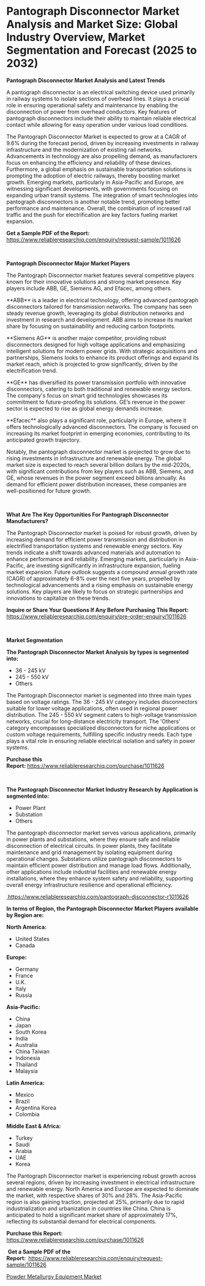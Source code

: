 <p><h1>Pantograph Disconnector Market Analysis and Market Size: Global Industry Overview, Market Segmentation and Forecast (2025 to 2032)</h1></p><p><strong>Pantograph Disconnector Market Analysis and Latest Trends</strong></p>
<p><p>A pantograph disconnector is an electrical switching device used primarily in railway systems to isolate sections of overhead lines. It plays a crucial role in ensuring operational safety and maintenance by enabling the disconnection of power from overhead conductors. Key features of pantograph disconnectors include their ability to maintain reliable electrical contact while allowing for easy operation under various load conditions.</p><p>The Pantograph Disconnector Market is expected to grow at a CAGR of 9.6% during the forecast period, driven by increasing investments in railway infrastructure and the modernization of existing rail networks. Advancements in technology are also propelling demand, as manufacturers focus on enhancing the efficiency and reliability of these devices. Furthermore, a global emphasis on sustainable transportation solutions is prompting the adoption of electric railways, thereby boosting market growth. Emerging markets, particularly in Asia-Pacific and Europe, are witnessing significant developments, with governments focusing on expanding urban transit systems. The integration of smart technologies into pantograph disconnectors is another notable trend, promoting better performance and maintenance. Overall, the combination of increased rail traffic and the push for electrification are key factors fueling market expansion.</p></p>
<p><strong>Get a Sample PDF of the Report:&nbsp;</strong> <a href="https://www.reliableresearchiq.com/enquiry/request-sample/1011626?utm_campaign=2655&utm_medium=2&utm_source=Github&utm_content=ia&utm_term=06032025&utm_id=pantograph-disconnector">https://www.reliableresearchiq.com/enquiry/request-sample/1011626</a></p>
<p>&nbsp;</p>
<p><strong>Pantograph Disconnector Major Market Players</strong></p>
<p><p>The Pantograph Disconnector market features several competitive players known for their innovative solutions and strong market presence. Key players include ABB, GE, Siemens AG, and Efacec, among others.</p><p>**ABB** is a leader in electrical technology, offering advanced pantograph disconnectors tailored for transmission networks. The company has seen steady revenue growth, leveraging its global distribution networks and investment in research and development. ABB aims to increase its market share by focusing on sustainability and reducing carbon footprints.</p><p>**Siemens AG** is another major competitor, providing robust disconnectors designed for high voltage applications and emphasizing intelligent solutions for modern power grids. With strategic acquisitions and partnerships, Siemens looks to enhance its product offerings and expand its market reach, which is projected to grow significantly, driven by the electrification trend.</p><p>**GE** has diversified its power transmission portfolio with innovative disconnectors, catering to both traditional and renewable energy sectors. The company's focus on smart grid technologies showcases its commitment to future-proofing its solutions. GE’s revenue in the power sector is expected to rise as global energy demands increase.</p><p>**Efacec** also plays a significant role, particularly in Europe, where it offers technologically advanced disconnectors. The company is focused on increasing its market footprint in emerging economies, contributing to its anticipated growth trajectory.</p><p>Notably, the pantograph disconnector market is projected to grow due to rising investments in infrastructure and renewable energy. The global market size is expected to reach several billion dollars by the mid-2020s, with significant contributions from key players such as ABB, Siemens, and GE, whose revenues in the power segment exceed billions annually. As demand for efficient power distribution increases, these companies are well-positioned for future growth.</p></p>
<p>&nbsp;</p>
<p><strong>What Are The Key Opportunities For Pantograph Disconnector Manufacturers?</strong></p>
<p><p>The Pantograph Disconnector market is poised for robust growth, driven by increasing demand for efficient power transmission and distribution in electrified transportation systems and renewable energy sectors. Key trends indicate a shift towards advanced materials and automation to enhance performance and reliability. Emerging markets, particularly in Asia-Pacific, are investing significantly in infrastructure expansion, fueling market expansion. Future outlook suggests a compound annual growth rate (CAGR) of approximately 6-8% over the next five years, propelled by technological advancements and a rising emphasis on sustainable energy solutions. Key players are likely to focus on strategic partnerships and innovations to capitalize on these trends.</p></p>
<p><strong>Inquire or Share Your Questions If Any Before Purchasing This Report:</strong> <a href="https://www.reliableresearchiq.com/enquiry/pre-order-enquiry/1011626?utm_campaign=2655&utm_medium=2&utm_source=Github&utm_content=ia&utm_term=06032025&utm_id=pantograph-disconnector">https://www.reliableresearchiq.com/enquiry/pre-order-enquiry/1011626</a></p>
<p>&nbsp;</p>
<p><strong>Market Segmentation</strong></p>
<p><strong>The Pantograph Disconnector Market Analysis by types is segmented into:</strong></p>
<p><ul><li>36 - 245 kV</li><li>245 - 550 kV</li><li>Others</li></ul></p>
<p><p>The Pantograph Disconnector market is segmented into three main types based on voltage ratings. The 36 - 245 kV category includes disconnectors suitable for lower voltage applications, often used in regional power distribution. The 245 - 550 kV segment caters to high-voltage transmission networks, crucial for long-distance electricity transport. The 'Others' category encompasses specialized disconnectors for niche applications or custom voltage requirements, fulfilling specific industry needs. Each type plays a vital role in ensuring reliable electrical isolation and safety in power systems.</p></p>
<p><strong>Purchase this Report:&nbsp;</strong><a href="https://www.reliableresearchiq.com/purchase/1011626?utm_campaign=2655&utm_medium=2&utm_source=Github&utm_content=ia&utm_term=06032025&utm_id=pantograph-disconnector">https://www.reliableresearchiq.com/purchase/1011626</a></p>
<p>&nbsp;</p>
<p><strong>The Pantograph Disconnector Market Industry Research by Application is segmented into:</strong></p>
<p><ul><li>Power Plant</li><li>Substation</li><li>Others</li></ul></p>
<p><p>The pantograph disconnector market serves various applications, primarily in power plants and substations, where they ensure safe and reliable disconnection of electrical circuits. In power plants, they facilitate maintenance and grid management by isolating equipment during operational changes. Substations utilize pantograph disconnectors to maintain efficient power distribution and manage load flows. Additionally, other applications include industrial facilities and renewable energy installations, where they enhance system safety and reliability, supporting overall energy infrastructure resilience and operational efficiency.</p></p>
<p><a href="https://www.reliableresearchiq.com/pantograph-disconnector-r1011626?utm_campaign=2655&utm_medium=2&utm_source=Github&utm_content=ia&utm_term=06032025&utm_id=pantograph-disconnector">&nbsp;https://www.reliableresearchiq.com/pantograph-disconnector-r1011626</a></p>
<p><strong>In terms of Region, the Pantograph Disconnector Market Players available by Region are:</strong></p>
<p>
    <p> <strong> North America: </strong>
        <ul>
            <li>United States</li>
            <li>Canada</li>
        </ul>
        </p> 
    <p> <strong> Europe: </strong>
        <ul>
            <li>Germany</li>
            <li>France</li>
            <li>U.K.</li>
            <li>Italy</li>
            <li>Russia</li>
        </ul>
        </p> 
    <p> <strong> Asia-Pacific: </strong>
        <ul>
            <li>China</li>
            <li>Japan</li>
            <li>South Korea</li>
            <li>India</li>
            <li>Australia</li>
            <li>China Taiwan</li>
            <li>Indonesia</li>
            <li>Thailand</li>
            <li>Malaysia</li>
        </ul>
        </p> 
    <p> <strong> Latin America: </strong>
        <ul>
            <li>Mexico</li>
            <li>Brazil</li>
            <li>Argentina Korea</li>
            <li>Colombia</li>
        </ul>
        </p> 
    <p> <strong> Middle East & Africa: </strong>
        <ul>
            <li>Turkey</li>
            <li>Saudi</li>
            <li>Arabia</li>
            <li>UAE</li>
            <li>Korea</li>
        </ul>
    </p>
    </p>
<p><p>The Pantograph Disconnector market is experiencing robust growth across several regions, driven by increasing investment in electrical infrastructure and renewable energy. North America and Europe are expected to dominate the market, with respective shares of 30% and 28%. The Asia-Pacific region is also gaining traction, projected at 25%, primarily due to rapid industrialization and urbanization in countries like China. China is anticipated to hold a significant market share of approximately 17%, reflecting its substantial demand for electrical components.</p></p>
<p><strong>Purchase this Report: </strong><a href="https://www.reliableresearchiq.com/purchase/1011626?utm_campaign=2655&utm_medium=2&utm_source=Github&utm_content=ia&utm_term=06032025&utm_id=pantograph-disconnector">https://www.reliableresearchiq.com/purchase/1011626</a></p>
<p>&nbsp;<strong>Get a Sample PDF of the Report:&nbsp;&nbsp;</strong><a href="https://www.reliableresearchiq.com/enquiry/request-sample/1011626?utm_campaign=2655&utm_medium=2&utm_source=Github&utm_content=ia&utm_term=06032025&utm_id=pantograph-disconnector">https://www.reliableresearchiq.com/enquiry/request-sample/1011626</a></p>
<p><strong></strong></p>
<p><p><a href="https://github.com/ulyssacrayne00231/Market-Research-Report-List-1/blob/main/powder-metallurgy-equipment-market.md?utm_campaign=2655&utm_medium=2&utm_source=Github&utm_content=ia&utm_term=06032025&utm_id=pantograph-disconnector">Powder Metallurgy Equipment Market</a></p></p>